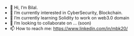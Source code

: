 - 👋 Hi, I’m Bilal.
- 👀 I’m currently interested in CyberSecurity, Blockchain. 
- 🌱 I’m currently learning Solidity to work on web3.0 domain
- 💞️ I’m looking to collaborate on ... (soon)
- 📫 How to reach me: https://www.linkedin.com/in/mbk20/
